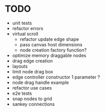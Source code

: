 # TODO

- unit tests
- refactor errors
- virtual scroll
  - refactor update edge shape
  - pass canvas host dimensions
  - node creation factory function?
- optimize memory draggable nodes
- drag edge creation
- layouts
- limit node drag box
- edge controller constructor 1 parameter ?
- node drag handle example
- refactor use cases
- e2e tests
- snap nodes to grid
- sankey connections
